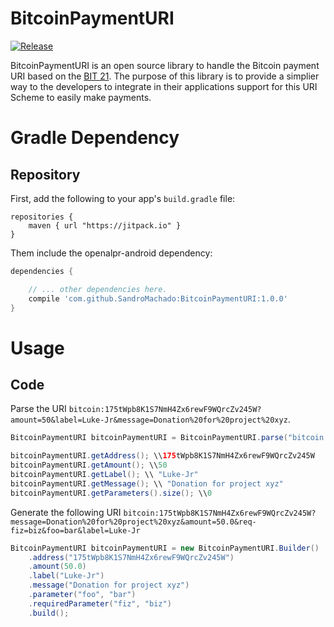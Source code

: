 # BitcoinPaymentURI 
[![Release](https://jitpack.io/v/SandroMachado/BitcoinPaymentURI.svg)](https://jitpack.io/#SandroMachado/BitcoinPaymentURI)

BitcoinPaymentURI is an open source library to handle the Bitcoin payment URI based on the [BIT 21](https://github.com/bitcoin/bips/blob/master/bip-0021.mediawiki). The purpose of this library is to provide a simplier way to the developers to integrate in their applications support for this URI Scheme  to easily make payments.

# Gradle Dependency

## Repository

First, add the following to your app's `build.gradle` file:

```Gradle
repositories {
    maven { url "https://jitpack.io" }
}
```

Them include the openalpr-android dependency:

```gradle
dependencies {

    // ... other dependencies here.    	
    compile 'com.github.SandroMachado:BitcoinPaymentURI:1.0.0'
}
```

# Usage

## Code

Parse the URI `bitcoin:175tWpb8K1S7NmH4Zx6rewF9WQrcZv245W?amount=50&label=Luke-Jr&message=Donation%20for%20project%20xyz`.

```Java
BitcoinPaymentURI bitcoinPaymentURI = BitcoinPaymentURI.parse("bitcoin:175tWpb8K1S7NmH4Zx6rewF9WQrcZv245W?amount=50&label=Luke-Jr&message=Donation%20for%20project%20xyz");

bitcoinPaymentURI.getAddress(); \\175tWpb8K1S7NmH4Zx6rewF9WQrcZv245W
bitcoinPaymentURI.getAmount(); \\50
bitcoinPaymentURI.getLabel(); \\ "Luke-Jr"
bitcoinPaymentURI.getMessage(); \\ "Donation for project xyz"
bitcoinPaymentURI.getParameters().size(); \\0
```

Generate the following URI `bitcoin:175tWpb8K1S7NmH4Zx6rewF9WQrcZv245W?message=Donation%20for%20project%20xyz&amount=50.0&req-fiz=biz&foo=bar&label=Luke-Jr`

```Java
BitcoinPaymentURI bitcoinPaymentURI = new BitcoinPaymentURI.Builder()
	.address("175tWpb8K1S7NmH4Zx6rewF9WQrcZv245W")
	.amount(50.0)
	.label("Luke-Jr")
	.message("Donation for project xyz")
	.parameter("foo", "bar")
	.requiredParameter("fiz", "biz")
	.build();
```